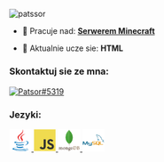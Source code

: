 <p align="left"> <img src="https://komarev.com/ghpvc/?username=patssor&label=Profile%20views&color=0e75b6&style=flat" alt="patssor" /> </p>

- 🔭 Pracuje nad: [**Serwerem Minecraft**](https://dc.ycmc.pl)

- 🌱 Aktualnie ucze sie: **HTML**

<h3 align="left">Skontaktuj sie ze mna:</h3>
<p align="left">
<a href="https://discord.gg/Patsor#5319" target="blank"><img align="center" src="https://raw.githubusercontent.com/rahuldkjain/github-profile-readme-generator/master/src/images/icons/Social/discord.svg" alt="Patsor#5319" height="30" width="40" /></a>
</p>

<h3 align="left">Jezyki:</h3>
<p align="left"> <a href="https://www.java.com" target="_blank" rel="noreferrer"> <img src="https://raw.githubusercontent.com/devicons/devicon/master/icons/java/java-original.svg" alt="java" width="40" height="40"/> </a> <a href="https://developer.mozilla.org/en-US/docs/Web/JavaScript" target="_blank" rel="noreferrer"> <img src="https://raw.githubusercontent.com/devicons/devicon/master/icons/javascript/javascript-original.svg" alt="javascript" width="40" height="40"/> </a> <a href="https://www.mongodb.com/" target="_blank" rel="noreferrer"> <img src="https://raw.githubusercontent.com/devicons/devicon/master/icons/mongodb/mongodb-original-wordmark.svg" alt="mongodb" width="40" height="40"/> </a> <a href="https://www.mysql.com/" target="_blank" rel="noreferrer"> <img src="https://raw.githubusercontent.com/devicons/devicon/master/icons/mysql/mysql-original-wordmark.svg" alt="mysql" width="40" height="40"/> </a> </p>
